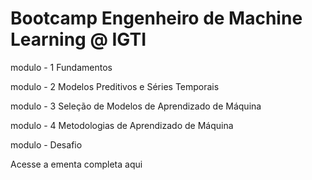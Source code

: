 # Bootcamp Engenheiro de Machine Learning @ IGTI

modulo - 1 Fundamentos

modulo - 2 Modelos Preditivos e Séries Temporais

modulo - 3 Seleção de Modelos de Aprendizado de Máquina

modulo - 4 Metodologias de Aprendizado de Máquina

modulo - Desafio

Acesse a ementa completa aqui
